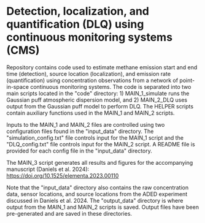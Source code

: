 # Detection, localization, and quantification (DLQ) using continuous monitoring systems (CMS)

Repository contains code used to estimate methane emission start and end time (detection), source location (localization), and emission rate (quantification) using concentration observations from a network of point-in-space continuous monitoring systems. The code is separated into two main scripts located in the "code" directory: 1) MAIN_1_simulate runs the Gaussian puff atmospheric dispersion model, and 2) MAIN_2_DLQ uses output from the Gaussian puff model to perform DLQ. The HELPER scripts contain auxiliary functions used in the MAIN_1 and MAIN_2 scripts.

Inputs to the MAIN_1 and MAIN_2 files are controlled using two configuration files found in the "input_data" directory. The "simulation_config.txt" file controls input for the MAIN_1 script and the "DLQ_config.txt" file controls input for the MAIN_2 script. A README file is provided for each config file in the "input_data" directory.

The MAIN_3 script generates all results and figures for the accompanying manuscript (Daniels et al. 2024): https://doi.org/10.1525/elementa.2023.00110

Note that the "input_data" directory also contains the raw concentration data, sensor locations, and source locations from the ADED experiment discussed in Daniels et al. 2024. The "output_data" directory is where output from the MAIN_1 and MAIN_2 scripts is saved. Output files have been pre-generated and are saved in these directories.

